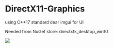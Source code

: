 # DirectX11-Graphics

using C++17 standard
dear imgui for UI

Needed from NuGet store:
directxtk_desktop_win10

![](https://user-images.githubusercontent.com/40013370/101110131-a1e0bb80-35d8-11eb-8d93-e0b39c21d495.PNG)
